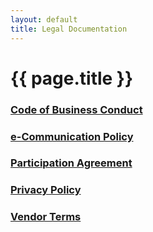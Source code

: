 ```yaml
---
layout: default
title: Legal Documentation
---
```


{{ page.title }}
===

### [Code of Business Conduct](/legal-code-of-conduct.html)

### [e-Communication Policy](/legal-ecommunications-policy.html)

### [Participation Agreement](/legal-participation-agreement.html)

### [Privacy Policy](/legal-privacy-policy.html)

### [Vendor Terms](/legal-vendor-terms.html)

<br><br><br><br><br><br><br><br><br><br><br><br>
